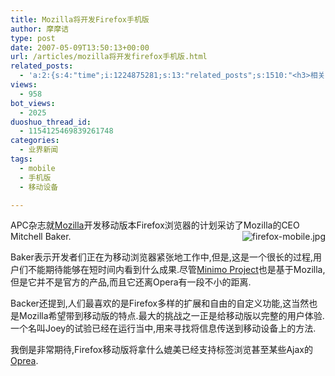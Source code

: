 ```yaml
---
title: Mozilla将开发Firefox手机版
author: 摩摩诘
type: post
date: 2007-05-09T13:50:13+00:00
url: /articles/mozilla将开发firefox手机版.html
related_posts:
  - 'a:2:{s:4:"time";i:1224875281;s:13:"related_posts";s:1510:"<h3>相关日志</h3><ul class="related_post"><li><a href="http://www.digglife.cn/articles/ppc-freeware-download.html" title="PPC,Windows Mobile手机免费软件下载网站:PPC Freeware">PPC,Windows Mobile手机免费软件下载网站:PPC Freeware</a></li><li><a href="http://www.digglife.cn/articles/opera-mobile-8-65-download.html" title="Opera Mobile 8.65正式版发布">Opera Mobile 8.65正式版发布</a></li><li><a href="http://www.digglife.cn/articles/just-buy-a-minione-instead-of-iphone.html" title="总结:Windows Mobile手机模拟iPhone完美方案(扯淡篇)">总结:Windows Mobile手机模拟iPhone完美方案(扯淡篇)</a></li><li><a href="http://www.digglife.cn/articles/turn-your-windows-mobile-phone-into-an-iphone.html" title="总结:Windows Mobile手机模拟iPhone完全方案">总结:Windows Mobile手机模拟iPhone完全方案</a></li><li><a href="http://www.digglife.cn/articles/add-iphone-styled-contactlist-to-windows-mobile.html" title="给你的Windows Mobile手机加上iPhone风格的联系人菜单">给你的Windows Mobile手机加上iPhone风格的联系人菜单</a></li><li><a href="http://www.digglife.cn/articles/slide-to-unlock-for-windows-moblie.html" title="让你的Windows Mobile系统用上iPhone屏保特效">让你的Windows Mobile系统用上iPhone屏保特效</a></li><li><a href="http://www.digglife.cn/articles/windows-mobile-device-center-61-released.html" title="Windows Mobile设备中心6.1发布.">Windows Mobile设备中心6.1发布.</a></li></ul>";}'
views:
  - 958
bot_views:
  - 2025
duoshuo_thread_id:
  - 1154125469839261748
categories:
  - 业界新闻
tags:
  - mobile
  - 手机版
  - 移动设备

---
```

APC杂志就<a href="http://www.mozilla.org.cn" target="_blank">Mozilla</a>开发移动版本Firefox浏览器的计划采访了Mozilla的CEO Mitchell Baker.[<img src="https://www.digglife.net/wp-content/uploads/3/379/2007/05/firefox-mobile.jpg" title="firefox-mobile.jpg" alt="firefox-mobile.jpg" align="right" />][1]

Baker表示开发者们正在为移动浏览器紧张地工作中,但是,这是一个很长的过程,用户们不能期待能够在短时间内看到什么成果.尽管<a href="http://www.mozilla.org/projects/minimo/" target="_blank">Minimo Project</a>也是基于Mozilla,但是它并不是官方的产品,而且它还离Opera有一段不小的距离.

Backer还提到,人们最喜欢的是Firefox多样的扩展和自由的自定义功能,这当然也是Mozilla希望带到移动版的特点.最大的挑战之一正是给移动版以完整的用户体验.一个名叫Joey的试验已经在运行当中,用来寻找将信息传送到移动设备上的方法.

我倒是非常期待,Firefox移动版将拿什么媲美已经支持标签浏览甚至某些Ajax的<a href="http://www.operamini.com/" target="_blank">Oprea</a>.

 [1]: https://www.digglife.net/wp-content/uploads/3/379/2007/05/firefox-mobile.jpg "firefox-mobile.jpg"
